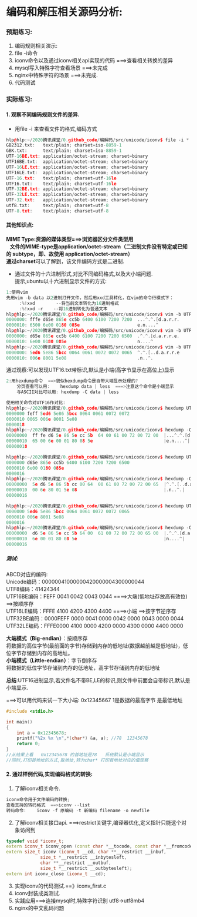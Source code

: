 
# 编码和解压相关源码分析:
### 预期练习:
1. 编码规则相关演示:
2. file -i命令 <br/>
3. iconv命令以及通过iconv相关api实现的代码 ===>查看相关转换的差异<br/>
4. mysql写入特殊字符查看场景 ===>未完成<br/>
5. nginx中特殊字符的场景    ===>未完成.<br/>
6. 代码测试

### 实际练习:
#### 1. 观察不同编码规则文件的差异. <br/>
-  用file -i 来查看文件的格式,编码方式<br/>
```cpp
hlp@hlp:~/2020腾讯课堂/0.github_code/编解码/src/unicode/iconv$ file -i *
GB2312.txt:   text/plain; charset=iso-8859-1
GBK.txt:      text/plain; charset=iso-8859-1
UTF-16BE.txt: application/octet-stream; charset=binary
UTF16BE.txt:  application/octet-stream; charset=binary
UTF-16LE.txt: application/octet-stream; charset=binary
UTF16LE.txt:  application/octet-stream; charset=binary
UTF-16.txt:   text/plain; charset=utf-16le
UTF16.txt:    text/plain; charset=utf-16le
UTF-32BE.txt: application/octet-stream; charset=binary
UTF-32LE.txt: application/octet-stream; charset=binary
UTF-32.txt:   application/octet-stream; charset=binary
utf8.txt:     text/plain; charset=utf-8
UTF-8.txt:    text/plain; charset=utf-8
```
#### 其他知识点:
**MIME Type:**资源的媒体类型===>浏览器区分文件类型用<br/>
&nbsp;&nbsp;  文件的MIME-type是application/octet-stream（二进制文件没有特定或已知的 subtype，即、故使用 application/octet-stream）<br/>
通过**charset**可以了解到，该文件编码方式是二进制.<br/>

- 通过文件的十六进制形式,对比不同编码格式,以及大小端问题.<br/>
提示,ubuntu以十六进制显示文件的方式:
```cpp
1:使用vim
先用vim -b data 以2进制打开文件，然后用xxd工具转化，在vim的命令行模式下：
     :%!xxd        --将当前文本转化为16进制格式
     :%!xxd -r    --将16进制转化为普通文本
hlp@hlp:~/2020腾讯课堂/0.github_code/编解码/src/unicode/iconv$ vim -b UTF16.txt
0000000: fffe d65e 865e cc5b 6400 6100 7200 7200  ...^.^.[d.a.r.r.
0000010: 6500 6e00 0180 085e                      e.n....^
hlp@hlp:~/2020腾讯课堂/0.github_code/编解码/src/unicode/iconv$ vim -b UTF16LE.txt
0000000: d65e 865e cc5b 6400 6100 7200 7200 6500  .^.^.[d.a.r.r.e.
0000010: 6e00 0180 085e                           n....^
hlp@hlp:~/2020腾讯课堂/0.github_code/编解码/src/unicode/iconv$ vim -b UTF16BE.txt
0000000: 5ed6 5e86 5bcc 0064 0061 0072 0072 0065  ^.^.[..d.a.r.r.e
0000010: 006e 8001 5e08                           .n..^.
```
通过观察:可以发现UTF16.txt带标识,默认是小端(高字节显示在高位上)显示<br/>
    
```cpp
2:用hexdump命令  ==>貌似hexdump命令是自带大端显示处理的?
    分页查看可以用:    hexdump data | less  ===>注意这个命令是小端显示
    与ASCII对比可以用: hexdump -C data | less

使用相关命令对UTF16作对比:
hlp@hlp:~/2020腾讯课堂/0.github_code/编解码/src/unicode/iconv$ hexdump UTF16.txt  ==>默认是小端
0000000 feff 5ed6 5e86 5bcc 0064 0061 0072 0072
0000010 0065 006e 8001 5e08                    
0000018
hlp@hlp:~/2020腾讯课堂/0.github_code/编解码/src/unicode/iconv$ hexdump -C UTF16.txt  
00000000  ff fe d6 5e 86 5e cc 5b  64 00 61 00 72 00 72 00  |...^.^.[d.a.r.r.|
00000010  65 00 6e 00 01 80 08 5e                           |e.n....^|
00000018

hlp@hlp:~/2020腾讯课堂/0.github_code/编解码/src/unicode/iconv$ hexdump UTF16BE.txt ===>hexdump小端显示
0000000 d65e 865e cc5b 6400 6100 7200 7200 6500
0000010 6e00 0180 085e                         
0000016
hlp@hlp:~/2020腾讯课堂/0.github_code/编解码/src/unicode/iconv$ hexdump -C UTF16BE.txt ==>不转序存
00000000  5e d6 5e 86 5b cc 00 64  00 61 00 72 00 72 00 65  |^.^.[..d.a.r.r.e|
00000010  00 6e 80 01 5e 08                                 |.n..^.|
00000016

hlp@hlp:~/2020腾讯课堂/0.github_code/编解码/src/unicode/iconv$ hexdump UTF16LE.txt 
0000000 5ed6 5e86 5bcc 0064 0061 0072 0072 0065
0000010 006e 8001 5e08                         
0000016
hlp@hlp:~/2020腾讯课堂/0.github_code/编解码/src/unicode/iconv$ hexdump -C UTF16LE.txt ==>不转序存
00000000  d6 5e 86 5e cc 5b 64 00  61 00 72 00 72 00 65 00  |.^.^.[d.a.r.r.e.|
00000010  6e 00 01 80 08 5e                                 |n....^|
00000016
```

##### 测试:

ABCD对应的编码:<br/>
Unicode编码：00000041000000420000004300000044<br/>
UTF8编码：41424344<br/>
UTF16BE编码：FEFF 0041 0042 0043 0044       ====>大端(低地址存放高有效位)  ==>按顺序存<br/>
UTF16LE编码：FFFE 4100 4200 4300 4400       ====>小端    ==>按字节逆序存<br/>
UTF32BE编码：0000FEFF 0000 0041 0000 0042 0000 0043 0000 0044<br/>
UTF32LE编码：FFFE0000 4100 0000 4200 0000 4300 0000 4400 0000<br/>

**大端模式（Big-endian）**：按顺序存<br/>
	将数据的高位字节(最前面的字节)存储到内存的低地址(数据越前越是低地址)，低位字节存储到内存的高地址。<br/>
**小端模式（Little-endian）**：字节倒序存<br/>
	将数据的低位字节存储到内存的低地址，高字节存储到内存的低地址<br/>

**总结**:UTF16进制显示,若文件名不带BE,LE的标识,则文件中前面会自带标识,默认是小端显示.<br/>

===>可以用代码来试一下大小端: 0x12345667   1是数据的最高字节   是最低地址

```cpp
#include <stdio.h>

int main()
{
	int a = 0x12345678;
	printf("%2x %x \n",*(char*) &a, a); //78  12345678
	return 0;
}
//从结果上看   0x12345678 的首地址是78   系统默认是小端显示
//同时,打印首地址的方式,取地址,转为char* 打印首地址对应的值观察
```

#### 2. 通过样例代码,实现编码格式的转换:

1. 了解iconv相关命令. 
```cpp
iconv命令用于文件编码的转换;
查看支持的转码格式  ==>iconv --list
转码命令:    iconv -f 原编码 -t 新编码 filename -o newfile
```

2. 了解iconv相关接口api. ===>restrict关键字,编译器优化,定义指针只能这个对象访问到
```cpp
typedef void *iconv_t;
extern iconv_t iconv_open (const char *__tocode, const char *__fromcode);
extern size_t iconv (iconv_t __cd, char **__restrict __inbuf,
		     size_t *__restrict __inbytesleft,
		     char **__restrict __outbuf,
		     size_t *__restrict __outbytesleft);
extern int iconv_close (iconv_t __cd);
```
3. 实现iconv的代码测试.==》iconv_first.c
4. iconv封装成类测试.
5. 实践应用===>连接mysql时,特殊字符识别  utf8->utf8mb4
6. nginx的中文乱码问题
